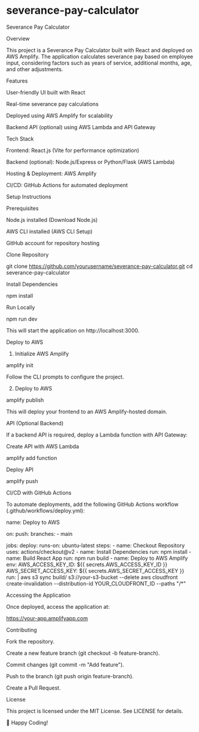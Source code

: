 # severance-pay-calculator
Severance Pay Calculator

Overview

This project is a Severance Pay Calculator built with React and deployed on AWS Amplify. The application calculates severance pay based on employee input, considering factors such as years of service, additional months, age, and other adjustments.

Features

User-friendly UI built with React

Real-time severance pay calculations

Deployed using AWS Amplify for scalability

Backend API (optional) using AWS Lambda and API Gateway

Tech Stack

Frontend: React.js (Vite for performance optimization)

Backend (optional): Node.js/Express or Python/Flask (AWS Lambda)

Hosting & Deployment: AWS Amplify

CI/CD: GitHub Actions for automated deployment

Setup Instructions

Prerequisites

Node.js installed (Download Node.js)

AWS CLI installed (AWS CLI Setup)

GitHub account for repository hosting

Clone Repository

 git clone https://github.com/yourusername/severance-pay-calculator.git
 cd severance-pay-calculator

Install Dependencies

npm install

Run Locally

npm run dev

This will start the application on http://localhost:3000.

Deploy to AWS

1. Initialize AWS Amplify

amplify init

Follow the CLI prompts to configure the project.

2. Deploy to AWS

amplify publish

This will deploy your frontend to an AWS Amplify-hosted domain.

API (Optional Backend)

If a backend API is required, deploy a Lambda function with API Gateway:

Create API with AWS Lambda

amplify add function

Deploy API

amplify push

CI/CD with GitHub Actions

To automate deployments, add the following GitHub Actions workflow (.github/workflows/deploy.yml):

name: Deploy to AWS

on:
  push:
    branches:
      - main

jobs:
  deploy:
    runs-on: ubuntu-latest
    steps:
      - name: Checkout Repository
        uses: actions/checkout@v2
      - name: Install Dependencies
        run: npm install
      - name: Build React App
        run: npm run build
      - name: Deploy to AWS Amplify
        env:
          AWS_ACCESS_KEY_ID: ${{ secrets.AWS_ACCESS_KEY_ID }}
          AWS_SECRET_ACCESS_KEY: ${{ secrets.AWS_SECRET_ACCESS_KEY }}
        run: |
          aws s3 sync build/ s3://your-s3-bucket --delete
          aws cloudfront create-invalidation --distribution-id YOUR_CLOUDFRONT_ID --paths "/*"

Accessing the Application

Once deployed, access the application at:

https://your-app.amplifyapp.com

Contributing

Fork the repository.

Create a new feature branch (git checkout -b feature-branch).

Commit changes (git commit -m "Add feature").

Push to the branch (git push origin feature-branch).

Create a Pull Request.

License

This project is licensed under the MIT License. See LICENSE for details.

🚀 Happy Coding!

